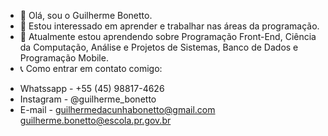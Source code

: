 - 👋 Olá, sou o Guilherme Bonetto.
- 👀 Estou interessado em aprender e trabalhar nas áreas da programação.
- 🏫 Atualmente estou aprendendo sobre Programação Front-End, Ciência da Computação, Análise e Projetos de Sistemas, Banco de Dados e Programação Mobile.
- 📞 Como entrar em contato comigo:
* Whatssapp - +55 (45) 98817-4626
* Instagram - @guilherme_bonetto
* E-mail - guilhermedacunhabonetto@gmail.com
           guilherme.bonetto@escola.pr.gov.br

<!---
GuilhermeBonetto/GuilhermeBonetto é um repositório ✨ especial ✨ porque seu `README.md` (este arquivo) aparece no seu perfil do GitHub.
Você pode clicar no link Visualizar para ver suas alterações.
--->
